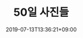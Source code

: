 ---
title: "50일 사진들"
date: 2019-07-13T13:36:21+09:00
draft: false
description: 다은이 50일 사진 입니다
images:
  - image: 1.png
    caption: 1
  - image: 2.png
    caption: 2
  - image: 3.png
    caption: 3
  - image: 4.png
    caption: 4
  - image: 5.png
    caption: 5
  - image: 6.png
    caption: ㅋㅋㅋㅋㅋ
  - image: 7.png
    caption: 7
  - image: 8.png
    caption: 8
  - image: 9.png
    caption: 9
  - image: 10.png
    caption: 10
  - image: 11.png
    caption: 11
image: gallery/50/10.png
---